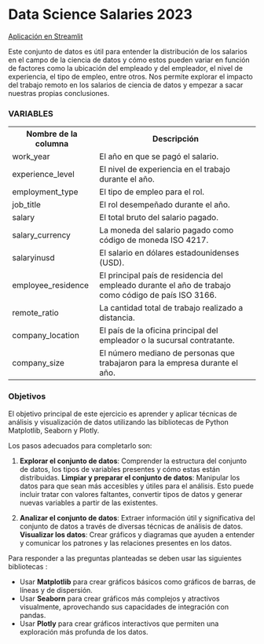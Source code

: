 # Data Science Salaries 2023

[Aplicación en Streamlit](https://alba-app-datascience.streamlit.app/)

Este conjunto de datos es útil para entender la distribución de los salarios en el campo de la ciencia de datos y cómo estos pueden variar en función de factores como la ubicación del empleado y del empleador, el nivel de experiencia, el tipo de empleo, entre otros. Nos permite explorar el impacto del trabajo remoto en los salarios de ciencia de datos y empezar a sacar nuestras propias conclusiones.

### VARIABLES

<table>
  <tr>
    <th>Nombre de la columna</th>
    <th>Descripción</th>
  </tr>
  <tr>
    <td>work_year</td>
    <td>El año en que se pagó el salario.</td>
  </tr>
  <tr>
    <td>experience_level</td>
    <td>El nivel de experiencia en el trabajo durante el año.</td>
  </tr>
  <tr>
    <td>employment_type</td>
    <td>El tipo de empleo para el rol.</td>
  </tr>
  <tr>
    <td>job_title</td>
    <td>El rol desempeñado durante el año.</td>
  </tr>
  <tr>
    <td>salary</td>
    <td>El total bruto del salario pagado.</td>
  </tr>
  <tr>
    <td>salary_currency</td>
    <td>La moneda del salario pagado como código de moneda ISO 4217.</td>
  </tr>
  <tr>
    <td>salaryinusd</td>
    <td>El salario en dólares estadounidenses (USD).</td>
  </tr>
  <tr>
    <td>employee_residence</td>
    <td>El principal país de residencia del empleado durante el año de trabajo como código de país ISO 3166.</td>
  </tr>
  <tr>
    <td>remote_ratio</td>
    <td>La cantidad total de trabajo realizado a distancia.</td>
  </tr>
  <tr>
    <td>company_location</td>
    <td>El país de la oficina principal del empleador o la sucursal contratante.</td>
  </tr>
  <tr>
    <td>company_size</td>
    <td>El número mediano de personas que trabajaron para la empresa durante el año.</td>
  </tr>
</table>

### Objetivos

El objetivo principal de este ejercicio es aprender y aplicar técnicas de análisis y visualización de datos utilizando las bibliotecas de Python Matplotlib, Seaborn y Plotly. 

Los pasos adecuados para completarlo son:

1. **Explorar el conjunto de datos**: Comprender la estructura del conjunto de datos, los tipos de variables presentes y cómo estas están distribuidas.
   **Limpiar y preparar el conjunto de datos**: Manipular los datos para que sean más accesibles y útiles para el análisis. Esto puede incluir tratar con valores faltantes, convertir tipos de datos y generar nuevas variables a partir de las existentes.
   
2. **Analizar el conjunto de datos**: Extraer información útil y significativa del conjunto de datos a través de diversas técnicas de análisis de datos. </br>
   **Visualizar los datos**: Crear gráficos y diagramas que ayuden a entender y comunicar los patrones y las relaciones presentes en los datos.

Para responder a las preguntas planteadas se deben usar las siguientes bibliotecas :

- Usar **Matplotlib** para crear gráficos básicos como gráficos de barras, de líneas y de dispersión.
- Usar **Seaborn** para crear gráficos más complejos y atractivos visualmente, aprovechando sus capacidades de integración con pandas.
- Usar **Plotly** para crear gráficos interactivos que permiten una exploración más profunda de los datos.
